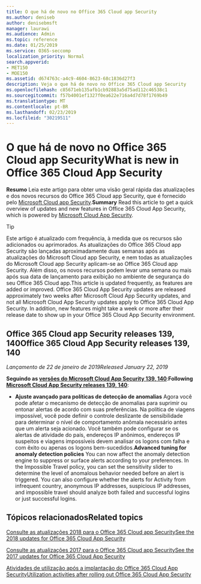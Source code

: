 ```yaml
---
title: O que há de novo no Office 365 Cloud app Security
ms.author: deniseb
author: denisebmsft
manager: laurawi
ms.audience: Admin
ms.topic: reference
ms.date: 01/25/2019
ms.service: O365-seccomp
localization_priority: Normal
search.appverid:
- MET150
- MOE150
ms.assetid: d674763c-a4c9-4604-8623-68c1836d27f3
description: Veja o que há de novo no Office 365 Cloud app Security
ms.openlocfilehash: c85671eb135afb1cb92883a5d75ad112c46538c1
ms.sourcegitcommit: f57b4001ef1327f0ea622e716a4d7d78f1769b49
ms.translationtype: MT
ms.contentlocale: pt-BR
ms.lasthandoff: 02/23/2019
ms.locfileid: "30219511"
---
```

# <a name="what-is-new-in-office-365-cloud-app-security"></a><span data-ttu-id="abb1d-103">O que há de novo no Office 365 Cloud app Security</span><span class="sxs-lookup"><span data-stu-id="abb1d-103">What is new in Office 365 Cloud App Security</span></span>

<span data-ttu-id="abb1d-104">**Resumo** Leia este artigo para obter uma visão geral rápida das atualizações e dos novos recursos do Office 365 Cloud app Security, que é fornecido pelo [Microsoft Cloud app Security](https://aka.ms/whatiscas).</span><span class="sxs-lookup"><span data-stu-id="abb1d-104">**Summary** Read this article to get a quick overview of updates and new features in Office 365 Cloud App Security, which is powered by [Microsoft Cloud App Security](https://aka.ms/whatiscas).</span></span>
  
> [!TIP]
> <span data-ttu-id="abb1d-p101">Este artigo é atualizado com frequência, à medida que os recursos são adicionados ou aprimorados. As atualizações do Office 365 Cloud app Security são lançadas aproximadamente duas semanas após as atualizações do Microsoft Cloud app Security, e nem todas as atualizações do Microsoft Cloud app Security aplicam-se ao Office 365 Cloud app Security. Além disso, os novos recursos podem levar uma semana ou mais após sua data de lançamento para exibição no ambiente de segurança do seu Office 365 Cloud app.</span><span class="sxs-lookup"><span data-stu-id="abb1d-p101">This article is updated frequently, as features are added or improved. Office 365 Cloud App Security updates are released approximately two weeks after Microsoft Cloud App Security updates, and not all Microsoft Cloud App Security updates apply to Office 365 Cloud App Security. In addition, new features might take a week or more after their release date to show up in your Office 365 Cloud App Security environment.</span></span>

## <a name="office-365-cloud-app-security-releases-139-140"></a><span data-ttu-id="abb1d-108">Office 365 Cloud app Security releases 139, 140</span><span class="sxs-lookup"><span data-stu-id="abb1d-108">Office 365 Cloud App Security releases 139, 140</span></span>

<span data-ttu-id="abb1d-109">*Lançamento de 22 de janeiro de 2019*</span><span class="sxs-lookup"><span data-stu-id="abb1d-109">*Released January 22, 2019*</span></span>

<span data-ttu-id="abb1d-110">**Seguindo as [versões do Microsoft Cloud App Security 139, 140](https://docs.microsoft.com/cloud-app-security/release-notes#cloud-app-security-release-139-140)**:</span><span class="sxs-lookup"><span data-stu-id="abb1d-110">**Following [Microsoft Cloud App Security releases 139, 140](https://docs.microsoft.com/cloud-app-security/release-notes#cloud-app-security-release-139-140)**:</span></span>

- <span data-ttu-id="abb1d-p102">**Ajuste avançado para políticas de detecção de anomalias** Agora você pode afetar o mecanismo de detecção de anomalias para suprimir ou entonar alertas de acordo com suas preferências. Na política de viagens impossível, você pode definir o controle deslizante de sensibilidade para determinar o nível de comportamento anômala necessário antes que um alerta seja acionado. Você também pode configurar se os alertas de atividade do país, endereços IP anônimos, endereços IP suspeitos e viagens impossíveis devem analisar os logons com falha e com êxito ou apenas os logons bem-sucedidos.</span><span class="sxs-lookup"><span data-stu-id="abb1d-p102">**Advanced tuning for anomaly detection policies** You can now affect the anomaly detection engine to suppress or surface alerts according to your preferences. In the Impossible Travel policy, you can set the sensitivity slider to determine the level of anomalous behavior needed before an alert is triggered. You can also configure whether the alerts for Activity from infrequent country, anonymous IP addresses, suspicious IP addresses, and impossible travel should analyze both failed and successful logins or just successful logins.</span></span> 

## <a name="related-topics"></a><span data-ttu-id="abb1d-114">Tópicos relacionados</span><span class="sxs-lookup"><span data-stu-id="abb1d-114">Related topics</span></span>

[<span data-ttu-id="abb1d-115">Consulte as atualizações 2018 para o Office 365 Cloud app Security</span><span class="sxs-lookup"><span data-stu-id="abb1d-115">See the 2018 updates for Office 365 Cloud App Security</span></span>](new-in-office-365-cas-2018.md)

[<span data-ttu-id="abb1d-116">Consulte as atualizações 2017 para o Office 365 Cloud app Security</span><span class="sxs-lookup"><span data-stu-id="abb1d-116">See the 2017 updates for Office 365 Cloud App Security</span></span>](new-in-office-365-cas-2017.md)
    
[<span data-ttu-id="abb1d-117">Atividades de utilização após a implantação do Office 365 Cloud App Security</span><span class="sxs-lookup"><span data-stu-id="abb1d-117">Utilization activities after rolling out Office 365 Cloud App Security</span></span>](utilization-activities-for-ocas.md)